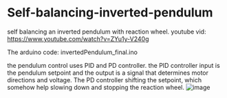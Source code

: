 # Self-balancing-inverted-pendulum
self balancing an inverted pendulum with reaction wheel.
youtube vid: https://www.youtube.com/watch?v=ZYu1y-V240g 

The arduino code: invertedPendulum_final.ino

the pendulum control uses PID and PD controller. the PID controller input is the pendulum setpoint and the output is a signal that determines motor directions and voltage. The PD controller shifting the setpoint, which somehow help slowing down and stopping the reaction wheel.
![image](https://user-images.githubusercontent.com/91642218/150599567-e161b52b-4029-43aa-a62c-ab9141ffb10f.png)

